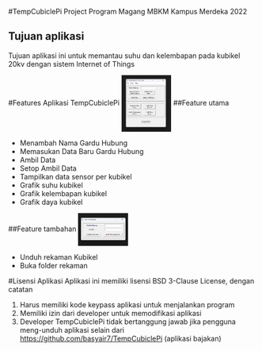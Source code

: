 #TempCubiclePi
Project Program Magang MBKM Kampus Merdeka 2022

## Tujuan aplikasi
Tujuan aplikasi ini untuk memantau suhu dan kelembapan pada kubikel 20kv dengan sistem Internet of Things

#Features Aplikasi TempCubiclePi
<img align="center" src="./images/tempcubicle-interface.png" width="20%">
##Feature utama
- Menambah Nama Gardu Hubung
- Memasukan Data Baru Gardu Hubung
- Ambil Data
- Setop Ambil Data
- Tampilkan data sensor per kubikel
- Grafik suhu kubikel
- Grafik kelembapan kubikel
- Grafik daya kubikel

##Feature tambahan
<img align="center" src="./images/feature1_1.png" width="20%">
- Unduh rekaman Kubikel 
- Buka folder rekaman

#Lisensi Aplikasi
Aplikasi ini memiliki lisensi BSD 3-Clause License, dengan catatan
1. Harus memiliki kode keypass aplikasi untuk menjalankan program
2. Memiliki izin dari developer untuk memodifikasi aplikasi
3. Developer TempCubiclePi tidak bertanggung jawab jika pengguna meng-unduh aplikasi selain dari 
https://github.com/basyair7/TempCubiclePi (aplikasi bajakan)

